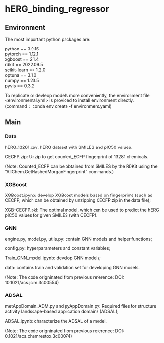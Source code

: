 # hERG_binding_regressor   
## Environment

The most important python packages are:   

python == 3.9.15   
pytorch == 1.12.1   
xgboost == 2.1.4   
rdkit == 2022.09.5   
scikit-learn == 1.2.0   
optuna == 3.1.0   
numpy == 1.23.5   
pyvis == 0.3.2   

To replicate or devleop models more conveniently, the environment file <environmental.yml> is provided to install environment directly. (command： conda env create -f environment.yaml)   


## Main

### Data   
   hERG_13281.csv: hERG dataset with SMILES and pIC50 values;
   
   CECFP.zip: Unzip to get counted_ECFP fingerprint of 13281 chemicals.

   (Note: Counted_ECFP can be obtained from SMILES by the RDKit using the “AllChem.GetHashedMorganFingerprint” commands.)

### XGBoost  
   XGBoost.ipynb: develop XGBoost models based on fingerprints (such as CECFP, which can be obtained by unzipping CECFP.zip in the data file);  
   
   XGB-CECFP.pkl: The optimal model, which can be used to predict the hERG pIC50 values for given SMILES (with CECFP).      

### GNN     
   engine.py, model.py, utils.py: contain GNN models and helper functions;
   
   config.py: hyperparameters and constant variables;
   
   Train_GNN_model.ipynb: develop GNN models;
   
   data: contains train and validation set for developing GNN models.
   
   (Note: The code origninated from previous reference: DOI: 10.1021/acs.jcim.3c00554)
        
        
        
        
        
        
        
           
### ADSAL   
   metAppDomain_ADM.py and pyAppDomain.py: Required files for structure activity landscape-based application domains (ADSAL);   
   
   ADSAL.ipynb: characterize the ADSAL of a model.   
   
   (Note: The code origninated from previous reference: DOI: 0.1021/acs.chemrestox.3c00074)
        
        
        
        
        
        
        
        
        
        
        
        
        
        
        
        
        
        
        
        
        
        
        
        
        
        
        
        
        
        
        
        
        
        




